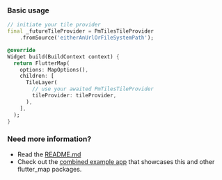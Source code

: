 ### Basic usage

```dart
// initiate your tile provider
final _futureTileProvider = PmTilesTileProvider
    .fromSource('eitherAnUrlOrFileSystemPath');

@override
Widget build(BuildContext context) {
  return FlutterMap(
    options: MapOptions(),
    children: [
      TileLayer(
        // use your awaited PmTilesTileProvider
        tileProvider: tileProvider,
      ),
    ],
  );
}
```

### Need more information?

- Read
  the [README.md](https://github.com/josxha/flutter_map_plugins/blob/main/flutter_map_pmtiles/README.md)
- Check out
  the [combined example app](https://github.com/josxha/flutter_map_plugins/tree/main/example)
  that showcases this and other flutter_map
  packages.
